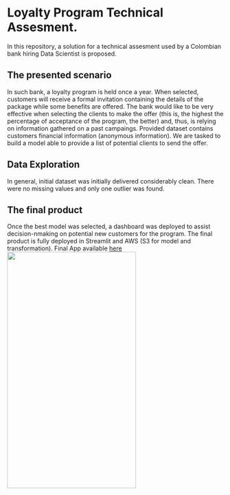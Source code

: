 # Loyalty Program Technical Assesment.

In this repository, a solution for a technical assesment used by a Colombian bank hiring Data Scientist is proposed. 

## The presented scenario

In such bank, a loyalty program is held once a year. When selected, customers will receive a formal invitation containing the details of the package while some benefits are offered. The bank would like to be very effective when selecting the clients to make the offer (this is, the highest the percentage of acceptance of the program, the better) and, thus, is relying on information gathered on a past campaings. Provided dataset contains customers financial information (anonymous information). We are tasked to build a model able to provide a list of potential clients to send the offer. 

## Data Exploration
In general, initial dataset was initially delivered considerably clean. There were no missing values and only one outlier was found.
##

## The final product

Once the best model was selected, a dashboard was deployed to assist decision-nmaking on potential new customers for the program. The final product is fully deployed in Streamlit and AWS (S3 for model and transformation). Final App available [here](https://share.streamlit.io/sebmatecho/loyaltyprogram/app_loyalty.py)
<img src="test.gif" width="300" height="550" />
